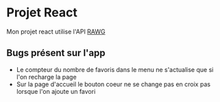 # Projet React

Mon projet react utilise l'API [RAWG](https://rawg.io/)
## Bugs présent sur l'app

- Le compteur du nombre de favoris dans le menu ne s'actualise que si l'on recharge la page 
- Sur la page d'accueil le bouton coeur ne se change pas en croix pas lorsque l'on ajoute un favori


